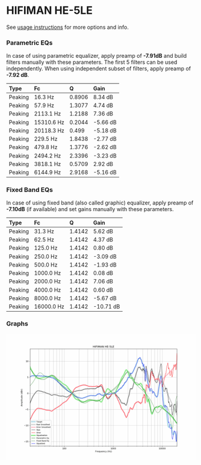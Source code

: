# HIFIMAN HE-5LE
See [usage instructions](https://github.com/jaakkopasanen/AutoEq#usage) for more options and info.

### Parametric EQs
In case of using parametric equalizer, apply preamp of **-7.91dB** and build filters manually
with these parameters. The first 5 filters can be used independently.
When using independent subset of filters, apply preamp of **-7.92 dB**.

| Type    | Fc         |      Q | Gain     |
|:--------|:-----------|:-------|:---------|
| Peaking | 16.3 Hz    | 0.8906 | 8.34 dB  |
| Peaking | 57.9 Hz    | 1.3077 | 4.74 dB  |
| Peaking | 2113.1 Hz  | 1.2188 | 7.36 dB  |
| Peaking | 15310.6 Hz | 0.2044 | -5.66 dB |
| Peaking | 20118.3 Hz | 0.499  | -5.18 dB |
| Peaking | 229.5 Hz   | 1.8438 | -2.77 dB |
| Peaking | 479.8 Hz   | 1.3776 | -2.62 dB |
| Peaking | 2494.2 Hz  | 2.3396 | -3.23 dB |
| Peaking | 3818.1 Hz  | 0.5709 | 2.92 dB  |
| Peaking | 6144.9 Hz  | 2.9168 | -5.16 dB |

### Fixed Band EQs
In case of using fixed band (also called graphic) equalizer, apply preamp of **-7.10dB**
(if available) and set gains manually with these parameters.

| Type    | Fc         |      Q | Gain      |
|:--------|:-----------|:-------|:----------|
| Peaking | 31.3 Hz    | 1.4142 | 5.62 dB   |
| Peaking | 62.5 Hz    | 1.4142 | 4.37 dB   |
| Peaking | 125.0 Hz   | 1.4142 | 0.80 dB   |
| Peaking | 250.0 Hz   | 1.4142 | -3.09 dB  |
| Peaking | 500.0 Hz   | 1.4142 | -1.93 dB  |
| Peaking | 1000.0 Hz  | 1.4142 | 0.08 dB   |
| Peaking | 2000.0 Hz  | 1.4142 | 7.06 dB   |
| Peaking | 4000.0 Hz  | 1.4142 | 0.60 dB   |
| Peaking | 8000.0 Hz  | 1.4142 | -5.67 dB  |
| Peaking | 16000.0 Hz | 1.4142 | -10.71 dB |

### Graphs
![](./HIFIMAN%20HE-5LE.png)